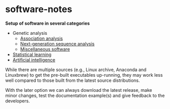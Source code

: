 # software-notes

**Setup of software in several categories**

* Genetic analysis
   * [Association analysis](AA.md)
   * [Next-generation sequence analysis](NGS.md)
   * [Miscellaneous software](misc.md)
* [Statistical learning](SL.md)
* [Artificial intelligence](AI.md)

While there are multiple sources (e.g., Linux archive, Anaconda and Linuxbrew) to get the pre-built executables up-running, they may work less well compared to those built from the latest source distributions.

With the later option we can always download the latest release, make minor changes, test the documentation example(s) and give feedback to the developers.
